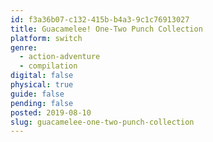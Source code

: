 ```yaml
---
id: f3a36b07-c132-415b-b4a3-9c1c76913027
title: Guacamelee! One-Two Punch Collection
platform: switch
genre:
  - action-adventure
  - compilation
digital: false
physical: true
guide: false
pending: false
posted: 2019-08-10
slug: guacamelee-one-two-punch-collection
---
```

